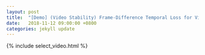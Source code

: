 ```yaml
---
layout: post
title:  "[Demo] (Video Stability) Frame-Difference Temporal Loss for Video Stylization"
date:   2018-11-12 09:00:00 +0800
categories: jekyll update
---
```


{% include select_video.html %}